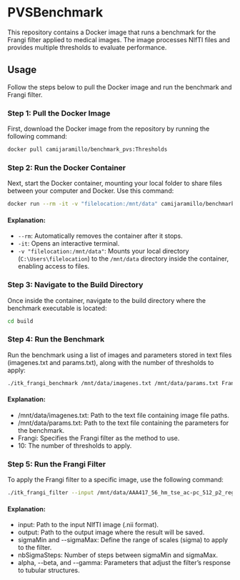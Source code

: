 # PVSBenchmark
This repository contains a Docker image that runs a benchmark for the Frangi filter applied to medical images. The image processes NIfTI files and provides multiple thresholds to evaluate performance.

## Usage
Follow the steps below to pull the Docker image and run the benchmark and Frangi filter.

### Step 1: Pull the Docker Image

First, download the Docker image from the repository by running the following command:

```bash
docker pull camijaramillo/benchmark_pvs:Thresholds
```

### Step 2: Run the Docker Container

Next, start the Docker container, mounting your local folder to share files between your computer and Docker. Use this command:

```bash
docker run --rm -it -v "filelocation:/mnt/data" camijaramillo/benchmark_pvs:Thresholds /bin/bash
```
#### Explanation:

- `--rm`: Automatically removes the container after it stops.
- `-it`: Opens an interactive terminal.
- `-v "filelocation:/mnt/data"`: Mounts your local directory (`C:\Users\filelocation`) to the `/mnt/data` directory inside the container, enabling access to files.

### Step 3: Navigate to the Build Directory
Once inside the container, navigate to the build directory where the benchmark executable is located:

```bash
cd build
```
### Step 4: Run the Benchmark
Run the benchmark using a list of images and parameters stored in text files (imagenes.txt and params.txt), along with the number of thresholds to apply:

```bash
./itk_frangi_benchmark /mnt/data/imagenes.txt /mnt/data/params.txt Frangi 10
```
#### Explanation:

- /mnt/data/imagenes.txt: Path to the text file containing image file paths.
- /mnt/data/params.txt: Path to the text file containing the parameters for the benchmark.
- Frangi: Specifies the Frangi filter as the method to use.
- 10: The number of thresholds to apply.

### Step 5: Run the Frangi Filter
To apply the Frangi filter to a specific image, use the following command:

```bash
./itk_frangi_filter --input /mnt/data/AAA417_56_hm_tse_ac-pc_512_p2_reg2ref_Warped.nii --output /mnt/data/salida2.nii --sigmaMin 0.2 --sigmaMax 0.4 --nbSigmaSteps 4 --alpha 3.0 --beta 0.1 --gamma 1000
```
#### Explanation:

- input: Path to the input NIfTI image (.nii format).
- output: Path to the output image where the result will be saved.
- sigmaMin and --sigmaMax: Define the range of scales (sigma) to apply to the filter.
- nbSigmaSteps: Number of steps between sigmaMin and sigmaMax.
- alpha, --beta, and --gamma: Parameters that adjust the filter’s response to tubular structures.